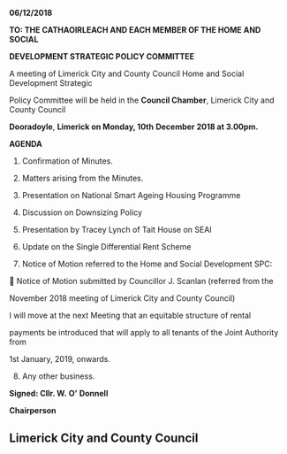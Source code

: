 **06/12/2018**

**TO: THE CATHAOIRLEACH AND EACH MEMBER OF THE HOME AND SOCIAL**

**DEVELOPMENT STRATEGIC POLICY COMMITTEE**

A meeting of Limerick City and County Council Home and Social Development Strategic

Policy Committee will be held in the **Council Chamber**, Limerick City and County Council

**Dooradoyle**, **Limerick on Monday, 10th** **December 2018 at 3.00pm.**

**AGENDA**

1. Confirmation of Minutes.

2. Matters arising from the Minutes.

3. Presentation on National Smart Ageing Housing Programme

4. Discussion on Downsizing Policy

5. Presentation by Tracey Lynch of Tait House on SEAI

6. Update on the Single Differential Rent Scheme

7. Notice of Motion referred to the Home and Social Development SPC:

 Notice of Motion submitted by Councillor J. Scanlan (referred from the

November 2018 meeting of Limerick City and County Council)

I will move at the next Meeting that an equitable structure of rental

payments be introduced that will apply to all tenants of the Joint Authority from

1st January, 2019, onwards.

8. Any other business.

**Signed: Cllr. W.** **O’** **Donnell**

**Chairperson**

**Limerick City and County Council**
---
